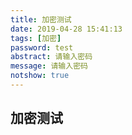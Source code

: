 ```yaml
---
title: 加密测试
date: 2019-04-28 15:41:13
tags: [加密] 
password: test
abstract: 请输入密码
message: 请输入密码
notshow: true
---
```


## 加密测试
